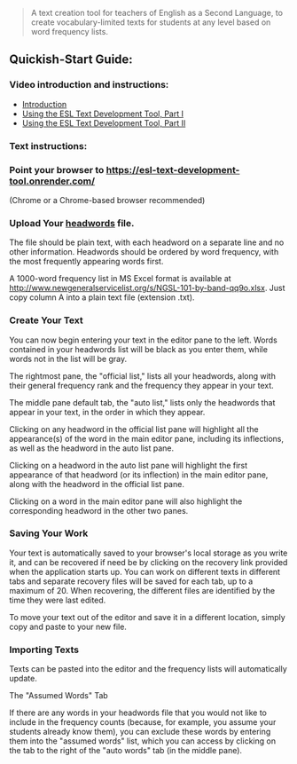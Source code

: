 > A text creation tool for teachers of English as a Second Language, to create vocabulary-limited texts for students at any level based on word frequency lists.
## Quickish-Start Guide:
### Video introduction and instructions:
- [Introduction](https://www.youtube.com/watch?v=HbRdLL4ib9o)
- [Using the ESL Text Development Tool, Part I](https://www.youtube.com/watch?v=9S1exy-FWxk)
- [Using the ESL Text Development Tool, Part II](https://www.youtube.com/watch?v=9S1exy-FWxk)

### Text instructions:
### Point your browser to https://esl-text-development-tool.onrender.com/
(Chrome or a Chrome-based browser recommended)

### Upload Your [headwords](https://en.wikipedia.org/wiki/Headword) file.
The file should be plain text, with each headword on a separate line and no other information. Headwords should be ordered by word frequency, with the most frequently appearing words first.

A 1000-word frequency list in MS Excel format is available at http://www.newgeneralservicelist.org/s/NGSL-101-by-band-qq9o.xlsx. Just copy column A into a plain text file (extension .txt).

### Create Your Text
You can now begin entering your text in the editor pane to the left. Words contained in your headwords list will be black as you enter them, while words not in the list will be gray.

The rightmost pane, the "official list," lists all your headwords, along with their general frequency rank and the frequency they appear in your text.

The middle pane default tab, the "auto list," lists only the headwords that appear in your text, in the order in which they appear.

Clicking on any headword in the official list pane will highlight all the appearance(s) of the word in the main editor pane, including its inflections, as well as the headword in the auto list pane.

Clicking on a headword in the auto list pane will highlight the first appearance of that headword (or its inflection) in the main editor pane, along with the headword in the official list pane.

Clicking on a word in the main editor pane will also highlight the corresponding headword in the other two panes.

### Saving Your Work

Your text is automatically saved to your browser's local storage as you write it, and can be recovered if need be by clicking on the recovery link provided when the application starts up. You can work on different texts in different tabs and separate recovery files will be saved for each tab, up to a maximum of 20. When recovering, the different files are identified by the time they were last edited.

To move your text out of the editor and save it in a different location, simply copy and paste to your new file.

### Importing Texts

Texts can be pasted into the editor and the frequency lists will automatically update.

The "Assumed Words" Tab

If there are any words in your headwords file that you would not like to include in the frequency counts (because, for example, you assume your students already know them), you can exclude these words by entering them into the "assumed words" list, which you can access by clicking on the tab to the right of the "auto words" tab (in the middle pane).
